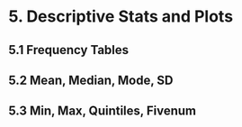 # 5. Descriptive Stats and Plots
## 5.1 Frequency Tables
## 5.2 Mean, Median, Mode, SD
## 5.3 Min, Max, Quintiles, Fivenum

